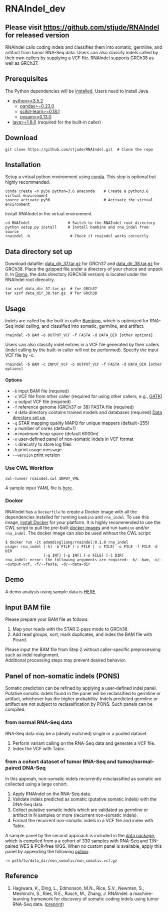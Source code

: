 # RNAIndel_dev 
## Please visit https://github.com/stjude/RNAIndel for released version


RNAIndel calls coding indels and classifies them into 
somatic, germline, and artifact from tumor RNA-Seq data.
Users can also classify indels called by their own callers by
supplying a VCF file. RNAIndel supports GRCh38 as well as GRCh37. 

## Prerequisites
The Python dependencies will be [installed](#installation). Users need to install Java.
* [python>=3.5.2](https://www.python.org/downloads/)
    * [pandas>=0.23.0](https://pandas.pydata.org/) 
    * [scikit-learn>=0.18.1](http://scikit-learn.org/stable/install.html#)
    * [pysam>=0.13.0](https://pysam.readthedocs.io/en/latest/index.html)
* [java>=1.8.0](https://www.java.com/en/download/) (required for the built-in caller)

## Download
```
git clone https://github.com/stjude/RNAIndel.git  # Clone the repo
```

## Installation
Setup a virtual python environment using [conda](https://conda.io/docs/). This step is optional but highly recommended.
```
conda create -n py36 python=3.6 anaconda    # Create a python3.6 virtual environment
source activate py36                        # Activate the virtual environment
```
Install RNAIndel in the virtual environment.
```
cd RNAIndel                 # Switch to the RNAIndel root directory
python setup.py install     # Install bambino and rna_indel from source
rnaindel -h                  # Check if rnaindel works correctly
```

## Data directory set up
Download datafile: [data_dir_37.tar.gz](http://ftp.stjude.org/pub/software/RNAIndel/data_dir_37.tar.gz) 
for GRCh37 and [data_dir_38.tar.gz](http://ftp.stjude.org/pub/software/RNAIndel/data_dir_38.tar.gz) for GRCh38.
Place the gzipped file under a directory of your choice and unpack it. In [Demo](#demo), 
the data directory (GRCh38 version) is located under the RNAIndel root direcotry.<br>  
```
tar xzvf data_dir_37.tar.gz  # for GRCh37
tar xzvf data_dir_38.tar.gz  # for GRCh38
```

## Usage
Indels are called by the built-in caller [Bambino](https://academic.oup.com/bioinformatics/article/27/6/865/236751), which is optimized 
for RNA-Seq indel calling, and classified into somatic, germline, and artifact. 
```
rnaindel -b BAM -o OUTPUT_VCF -f FASTA -d DATA_DIR [other options]
```
Users can also classify indel entries in a VCF file generated by their callers (indel calling by the built-in caller will not be performed).
Specify the input VCF file by -c. <br> 
```
rnaindel -b BAM -c INPUT_VCF -o OUTPUT_VCF -f FASTA -d DATA_DIR [other options]
```
#### Options
* ```-b``` input BAM file (required)
* ```-c``` VCF file from other caller (required for using other callers, e.g., [GATK](https://software.broadinstitute.org/gatk/))
* ```-o``` output VCF file (required)
* ```-f``` reference genome (GRCh37 or 38) FASTA file (required)
* ```-d``` data directory contains trained models and databases (required) [Data directory set up](#data-directory-set-up) 
* ```-q``` STAR mapping quality MAPQ for unique mappers (default=255)
* ```-p``` number of cores (default=1)
* ```-m``` maximum heap space (default 6000m)
* ```-n``` user-defined panel of non-somatic indels in VCF format
* ```-l``` direcotry to store log files 
* ```-h``` print usage  message
* ```--version``` print version
### Use CWL Workflow
```
cwl-runner rnaindel.cwl INPUT_YML
```
A sample input YAML file is [here](./sample_data/inputs/sample.yml).

### Docker
RNAIndel has a `Dockerfile` to create a Docker image with all the dependencies installed for running `bambino` and `rna_indel`.
To use this image, [install Docker](https://docs.docker.com/install/) for your platform. It is highly recommended to use
the CWL script to pull the pre-built [docker images](https://cloud.docker.com/u/adamdingliang/repository/docker/adamdingliang/rnaindel)
and run `bambino` and/or `rna_indel`. The docker image can also be used without the CWL script:
```
$ docker run -it adamdingliang/rnaindel:0.1.0 rna_indel
usage: rna_indel [-h] -b FILE (-i FILE | -c FILE) -o FILE -f FILE -d DIR
                 [-q INT] [-p INT] [-n FILE] [-l DIR]
rna_indel: error: the following arguments are required: -b/--bam, -o/--output-vcf, -f/--fasta, -d/--data-dir
```

## Demo 
A demo analysis using sample data is [HERE](./sample_data).<br>

## Input BAM file
Please prepare your BAM file as follows:<br>

1. Map your reads with the STAR 2-pass mode to GRCh38.<br>
2. Add read groups, sort, mark duplicates, and index the BAM file with Picard.<br>

Please input the BAM file from Step 2 without caller-specific preprocessing such as indel realignment.<br>
Additional processing steps may prevent desired behavior.

## Panel of non-somatic indels (PONS)
Somatic prediction can be refined by applying a user-defined indel panel. Putative somatic indels found in the panel will be 
reclassified to germline or artifact, whichever has the higher probability. Indels predicted germline or artifact are not
subject to reclassification by PONS. Such panels can be compiled:
### from normal RNA-Seq data
RNA-Seq data may be a (ideally matched) single or a pooled dataset.<br>
1. Perform variant calling on the RNA-Seq data and generate a VCF file.<br>
2. Index the VCF with Tabix. <br>
### from a cohort dataset of tumor RNA-Seq and tumor/normal-paired DNA-Seq
In this approah, non-somatic indels recurrently misclassified as somatic are collected using a large cohort.<br>
1. Apply RNAIndel on the RNA-Seq data. <br>
2. Validate indels predicted as somatic (putative somatic indels) with the DNA-Seq data. <br>
3. Collect putative somatic indels which are validated as germline or artifact in N samples or more (recurrent non-somatic indels). <br>
4. Format the recurrent non-somatic indels in a VCF file and index with Tabix.<br>

A sample panel by the second approach is included in the [data package](#data-directory-set-up), which is compiled from a 
a cohort of 330 samples with RNA-Seq and T/N-paired WES & PCR-free WGS. When no custom panel is available, apply this panel by appending the following [option](#options):<br>
```
-n path/to/data_dir/non_somatic/non_somatic.vcf.gz
```

## Reference
1. Hagiwara, K., Ding, L., Edmonson, M.N., Rice, S.V., Newman, S., Meshinchi, S., Ries, R.E., Rusch, M., Zhang, J. 
RNAIndel: a machine-learning framework for discovery of somatic coding indels using tumor RNA-Seq data.
([preprint](https://www.biorxiv.org/content/early/2019/01/07/512749?rss=1))  

